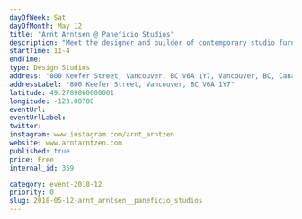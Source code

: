 ```yaml
---
dayOfWeek: Sat
dayOfMonth: May 12
title: "Arnt Arntsen @ Paneficio Studios"
description: "Meet the designer and builder of contemporary studio furniture in  shared designers/artist space Paneficio, with a display of works and process talk."
startTime: 11-4
endTime: 
type: Design Studios
address: "800 Keefer Street, Vancouver, BC V6A 1Y7, Vancouver, BC, Canada"
addressLabel: "800 Keefer Street, Vancouver, BC V6A 1Y7"
latitude: 49.2789860000001
longitude: -123.08708
eventUrl: 
eventUrlLabel: 
twitter: 
instagram: www.instagram.com/arnt_arntzen
website: www.arntarntzen.com
published: true
price: Free
internal_id: 359

category: event-2018-12
priority: 0
slug: 2018-05-12-arnt_arntsen__paneficio_studios
---
```


